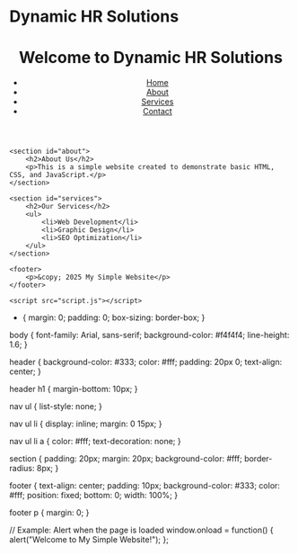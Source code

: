 # Dynamic HR Solutions
<!DOCTYPE html>
<html lang="en">
<head>
    <meta charset="UTF-8">
    <meta name="viewport" content="width=device-width, initial-scale=1.0">
    <title>My Simple Website</title>
    <link rel="stylesheet" href="styles.css">
</head>
<body>
    <header>
        <h1>Welcome to Dynamic HR Solutions</h1>
        <nav>
            <ul>
                <li><a href="#">Home</a></li>
                <li><a href="#">About</a></li>
                <li><a href="#">Services</a></li>
                <li><a href="#">Contact</a></li>
            </ul>
        </nav>
    </header>

    <section id="about">
        <h2>About Us</h2>
        <p>This is a simple website created to demonstrate basic HTML, CSS, and JavaScript.</p>
    </section>

    <section id="services">
        <h2>Our Services</h2>
        <ul>
            <li>Web Development</li>
            <li>Graphic Design</li>
            <li>SEO Optimization</li>
        </ul>
    </section>

    <footer>
        <p>&copy; 2025 My Simple Website</p>
    </footer>

    <script src="script.js"></script>
</body>
</html>

* {
    margin: 0;
    padding: 0;
    box-sizing: border-box;
}

body {
    font-family: Arial, sans-serif;
    background-color: #f4f4f4;
    line-height: 1.6;
}

header {
    background-color: #333;
    color: #fff;
    padding: 20px 0;
    text-align: center;
}

header h1 {
    margin-bottom: 10px;
}

nav ul {
    list-style: none;
}

nav ul li {
    display: inline;
    margin: 0 15px;
}

nav ul li a {
    color: #fff;
    text-decoration: none;
}

section {
    padding: 20px;
    margin: 20px;
    background-color: #fff;
    border-radius: 8px;
}

footer {
    text-align: center;
    padding: 10px;
    background-color: #333;
    color: #fff;
    position: fixed;
    bottom: 0;
    width: 100%;
}

footer p {
    margin: 0;
}

// Example: Alert when the page is loaded
window.onload = function() {
    alert("Welcome to My Simple Website!");
};
